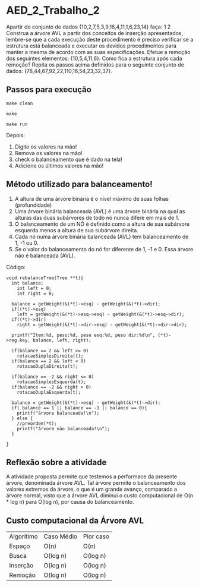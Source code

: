 <h1>AED_2_Trabalho_2</h1>

Apartir do conjunto de dados {10,2,7,5,3,9,16,4,11,1,6,23,14} faça: 1 2 Construa a árvore AVL a partir dos conceitos de inserção apresentados, lembre-se que a cada execução deste procedimento é preciso verificar se a estrutura está balanceada e executar os devidos procedimentos para manter a mesma de acordo com as suas especificações. Efetue a remoção dos seguintes elementos: {10,5,4,11,6}. Como fica a estrutura após cada remoção? Repita os passos acima definidos para o seguinte conjunto de dados: {78,44,67,92,22,110,16,54,23,32,37}.

<h2>Passos para execução</h2>

~~~
make clean

make 

make run
~~~

Depois: <br>

1. Digite os valores na mão!
3. Remova os valores na mão!
4. check o balanceamento que é dado na tela!
5. Adicione os últimos valores na mão!

<h2>Método utilizado para balanceamento!</h2>

1. A  altura  de  uma  árvore  binária    é  o  nível máximo  de  suas  folhas  (profundidade)<br>
2. Uma  árvore  binária  balanceada  (AVL)  é  uma árvore  binária  na  qual  as  alturas  das  duas subárvores  de  todo  nó  nunca  difere  em  mais de  1.<br>
3. O balanceamento  de  um  NÓ    é  definido  como a  altura  de  sua  subárvore  esquerda  menos  a altura  de  sua  subárvore  direita.<br>
4. Cada  nó  numa  árvore  binária balanceada  (AVL)  tem  balanceamento de  1,  -1  ou  0. <br>
5. Se  o  valor  do  balanceamento  do  nó  for diferente  de  1,  -1  e  0.  Essa  árvore  não é    balanceada  (AVL).<br>

Código:

~~~
void rebalanceTree(Tree **t){
  int balance;
    int left = 0;
    int right = 0;

  balance = getWeight(&(*t)->esq) - getWeight(&(*t)->dir);
  if((*t)->esq)
    left = getWeight(&(*t)->esq->esq) - getWeight(&(*t)->esq->dir);
  if((*t)->dir)
    right = getWeight(&(*t)->dir->esq) - getWeight(&(*t)->dir->dir);

  printf("Item:%d, peso:%d, peso esq:%d, peso dir:%d\n", (*t)->reg.key, balance, left, right);

  if(balance == 2 && left >= 0)
    rotacaoSimplesDireita(t);
  if(balance == 2 && left < 0)
    rotacaoDuplaDireita(t);

  if(balance == -2 && right <= 0)
    rotacaoSimplesEsquerda(t);
  if(balance == -2 && right > 0)
    rotacaoDuplaEsquerda(t);  

  balance = getWeight(&(*t)->esq) - getWeight(&(*t)->dir);
  if( balance == 1 || balance == -1 || balance == 0){
    printf("árvore balanceada!\n");
  } else {
    //preordem(*t);
    printf("árvore não balanceada!\n");
  }

}
~~~

<h2>Reflexão sobre a atividade</h2>

A atividade proposta permite que testemos a performace da presente árvore, denominada árvore AVL. Tal árvore permite 
o balanceamento dos valores extremos da árvore, o que é um grande avanço, comparado a árvore normal, visto que a árvore AVL 
diminui o custo computacional de O(n * log n) para O(log n), por causa do balanceamento.

<h2>Custo computacional da Árvore AVL</h2>

<table>
    <tr><td>Algorítimo</td><td>Caso Médio</td><td>Pior caso</td></tr>
    <tr><td>Espaço</td><td>O(n)</td><td>O(n)</td></tr>
    <tr><td>Busca</td><td>O(log n)</td><td>O(log n)</td></tr>
    <tr><td>Inserção</td><td>O(log n)</td><td>O(log n)</td></tr>
    <tr><td>Remoção</td><td>O(log n)</td><td>O(log n)</td></tr>
</table>
